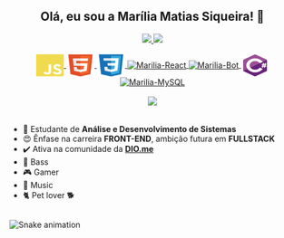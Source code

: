 <div align="center"> <h2>Olá, eu sou a Marília Matias Siqueira! 👋</h2></div>

<div align="center">
  <a href="https://github.com/MariliaMSiqueira">
  <img height="150em" src="https://github-readme-stats.vercel.app/api?username=mariliamsiqueira&show_icons=true&theme=midnight-purple&include_all_commits=true&count_private=true"/>
  <img height="150em" src="https://github-readme-stats.vercel.app/api/top-langs/?username=mariliamsiqueira&layout=compact&langs_count=7&theme=midnight-purple"/>
  </a>
</div>
  
<div align="center">
  <a href="https://github.com/MariliaMSiqueira"><br>
  <img align="center" alt="Marilia-Js" height="40" width="50" src="https://raw.githubusercontent.com/devicons/devicon/master/icons/javascript/javascript-plain.svg">
  <img align="center" alt="Marilia-HTML" height="40" width="50" src="https://raw.githubusercontent.com/devicons/devicon/master/icons/html5/html5-original.svg">
  <img align="center" alt="Marilia-CSS" height="40" width="50" src="https://raw.githubusercontent.com/devicons/devicon/master/icons/css3/css3-original.svg">
  <img align="center" alt="Marilia-React" height="40" width="50" src="https://cdn.jsdelivr.net/gh/devicons/devicon/icons/react/react-original.svg" />
  <img align="center" alt="Marilia-Bot" height="40" width="50" src="https://cdn.jsdelivr.net/gh/devicons/devicon/icons/bootstrap/bootstrap-plain.svg" />
  <img align="center" alt="Marilia-Csharp" height="40" width="50" src="https://raw.githubusercontent.com/devicons/devicon/master/icons/csharp/csharp-original.svg">
  <img align="center" alt="Marilia-MySQL" height="40" width="50"src="https://cdn.jsdelivr.net/gh/devicons/devicon/icons/mysql/mysql-original.svg" />
  </a>
</div> <br>
<div align="center">
  <a href="https://br.linkedin.com/in/mar%C3%ADlia-matias-siqueira-b2480a219" target="_blank"><img src="https://img.shields.io/badge/-LinkedIn-%230077B5?style=for-the-badge&logo=linkedin&logoColor=white" target="_blank"></a>
 </div>

##

- 📖 Estudante de <strong>Análise e Desenvolvimento de Sistemas</strong>
- 😍 Ênfase na carreira <strong>FRONT-END</strong>, ambição futura em <strong>FULLSTACK</strong>
- ✔️ Ativa na comunidade da <a href="https://web.dio.me/users/mariliamatiassiqueira?tab=achievements"><strong>DIO.me</strong></a>
- 🎸 Bass
- 🎮 Gamer 
- 🎼 Music 
- 🐈 Pet lover 🐕 
 
##
  

  ![Snake animation](https://github.com/mariliamsiqueira/mariliamsiqueira/blob/output/github-contribution-grid-snake.svg)

